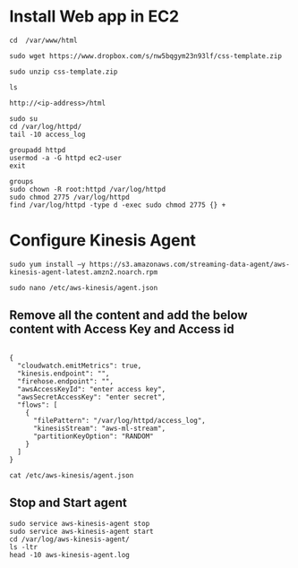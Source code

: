 # Install Web app in EC2

```
cd  /var/www/html

sudo wget https://www.dropbox.com/s/nw5bqgym23n93lf/css-template.zip

sudo unzip css-template.zip

ls

http://<ip-address>/html

sudo su
cd /var/log/httpd/
tail -10 access_log

groupadd httpd
usermod -a -G httpd ec2-user
exit

groups
sudo chown -R root:httpd /var/log/httpd
sudo chmod 2775 /var/log/httpd
find /var/log/httpd -type d -exec sudo chmod 2775 {} +
```

# Configure Kinesis Agent

```
sudo yum install –y https://s3.amazonaws.com/streaming-data-agent/aws-kinesis-agent-latest.amzn2.noarch.rpm

sudo nano /etc/aws-kinesis/agent.json
```

## Remove all the content and add the below content with Access Key and Access id

```

{
  "cloudwatch.emitMetrics": true,
  "kinesis.endpoint": "",
  "firehose.endpoint": "",
  "awsAccessKeyId": "enter access key",
  "awsSecretAccessKey": "enter secret",
  "flows": [
    {
      "filePattern": "/var/log/httpd/access_log",
      "kinesisStream": "aws-ml-stream",
      "partitionKeyOption": "RANDOM"
    }
  ]
}

```

`cat /etc/aws-kinesis/agent.json`

## Stop and Start agent

```
sudo service aws-kinesis-agent stop
sudo service aws-kinesis-agent start
cd /var/log/aws-kinesis-agent/
ls -ltr
head -10 aws-kinesis-agent.log
```
